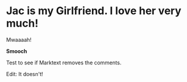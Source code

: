 <!-- pagetitle:Jac is Awesome! -->
<!-- date:02/28/2016 -->
<!-- excerpt:This is a story about Jac. Jac is perfect. I love her very much. -->
<!-- thumbnail:babykitty.webp -->
<!-- layout:page-notitle.php -->

# Jac is my Girlfriend. I love her very much!

Mwaaaah!

**Smooch**



Test to see if Marktext removes the comments.

Edit: It doesn't!